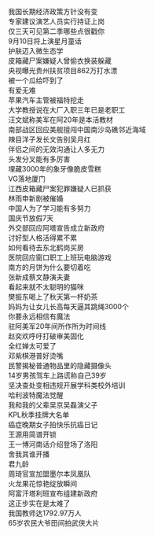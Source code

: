 我国长期经济政策方针没有变  
专家建议演艺人员实行持证上岗  
仅三天可见第二季哪些点很戳你  
9月10日将上演星月童话  
护肤迈入微生态学  
皮箱藏尸案嫌疑人曾偷衣换装躲藏  
央视曝光贵州扶贫项目862万打水漂  
被一个瓜给吓到了  
有爱无难  
苹果汽车主管被福特挖走  
大学教授说在大厂入职三年已是老职工  
汪文斌称美军在阿20年是本活教材  
南部战区回应美舰擅闯中国南沙岛礁邻近海域  
辣目洋子发长文告别吴月红  
伴侣之间的无效沟通让人多无力  
头发分叉能有多厉害  
埋藏3000年的象牙像脆皮雪糕  
VG落地厦门  
江西皮箱藏尸案犯罪嫌疑人已抓获  
林雨申新剧被催婚  
中国人为了学习能有多努力  
国庆节放假7天  
外交部回应阿塔宣告成立新政府  
讨好型人格活得累不累  
如何看待去东北鹤岗买房  
医院回应窗口职工上班玩电脑游戏  
南方的月饼为什么要切着吃  
张新成蔡文静演夫妻  
看起来就不太聪明的猫咪  
樊振东喝上了秋天第一杯奶茶  
妈妈为让女儿长高每天逼其跳绳3000个  
你要永远相信有魔法  
驻阿美军20年间所作所为时间线  
赵奕欢呼吁打破审美固化  
全红婵太可爱了  
邓紫棋港普好烫嘴  
民警揭秘普通物品里的隐藏摄像头  
14岁男孩驾车上路谎称自己39岁  
坚决查处变相违规开展学科类校外培训  
哈利波特魔法觉醒  
我和我的父辈吴京吴磊演父子  
KPL秋季挂牌大名单  
癌症晚期女子拍快乐抗癌日记  
王源用简谱开锁  
王一博河南话介绍登场了洛阳  
舍我其谁开播  
君九龄  
周琦官宣加盟墨尔本凤凰队  
火龙果花惊艳绽放瞬间  
阿富汗塔利班宣布组建新政府  
这正步实在是太难了  
我国教师达1792.97万人  
65岁农民大爷田间拍武侠大片  
